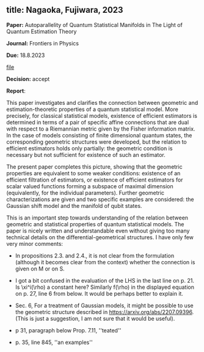 title: Nagaoka, Fujiwara, 2023
---

**Paper:**  Autoparallelity of Quantum Statistical Manifolds in The Light of Quantum Estimation Theory 
 
**Journal:** Frontiers in Physics 

**Due:** 18.8.2023

[file](REF_nagaoka2023/file.pdf)


**Decision:** accept

**Report**:

This paper investigates and clarifies the connection between geometric and estimation-theoretic properties of a quantum statistical model. More precisely, for classical statistical models, existence of efficient estimators is determined in terms of a pair of specific affine connections that are dual with respect to a Riemannian metric given by the Fisher information matrix. In the case of models consisting of finite dimensional quantum states, the corresponding geometric structures were developed, but the relation to efficient estimators holds only partially: the geometric condition is necessary but not sufficient for existence of such an estimator.

The present paper completes this picture, showing that the geometric properties are equivalent to some weaker conditions: existence of an efficient filtration of estimators, or existence of efficient estimators for scalar valued functions forming a subspace of maximal dimension (equivalently, for the individual parameters). Further geometric characterizations are given and two specific examples are considered: the Gaussian shift model and the manifold of qubit states.

This is an important step towards understanding of the relation between geometric and statistical properties of quantum statistical models. The paper is nicely written and understandable even without giving too many technical details on the differential-geometrical structures. I have only few very minor comments:

- In propositions 2.3. and 2.4., it is not clear from the formulation (although it becomes clear from the context) whether the connection is given on M or on S.

- I got a bit confused in the evaluation of the LHS in the last line on p. 21. Is \xi^i(\rho) a constant here? Similarly f(\rho) in the displayed equation on p. 27, line 6 from below. It would be perhaps better to explain it.

- Sec. 6, For a treatment of Gaussian models, it might be possible to use the geometric structure described in https://arxiv.org/abs/2207.09396. (This is just a suggestion, I am not sure that it would be useful).

- p 31, paragraph below Prop. 7.11, ''teated''

- p. 35, line 845, ''an examples''



